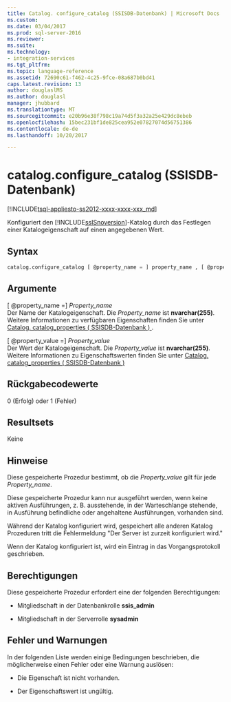 ```yaml
---
title: Catalog. configure_catalog (SSISDB-Datenbank) | Microsoft Docs
ms.custom: 
ms.date: 03/04/2017
ms.prod: sql-server-2016
ms.reviewer: 
ms.suite: 
ms.technology:
- integration-services
ms.tgt_pltfrm: 
ms.topic: language-reference
ms.assetid: 72690c61-f462-4c25-9fce-08a687b0bd41
caps.latest.revision: 13
author: douglaslMS
ms.author: douglasl
manager: jhubbard
ms.translationtype: MT
ms.sourcegitcommit: e20b96e38f798c19a74d5f3a32a25e429dc8ebeb
ms.openlocfilehash: 15bec231bf1de825cea952e07827074d56751386
ms.contentlocale: de-de
ms.lasthandoff: 10/20/2017

---
```

# <a name="catalogconfigurecatalog-ssisdb-database"></a>catalog.configure_catalog (SSISDB-Datenbank)
[!INCLUDE[tsql-appliesto-ss2012-xxxx-xxxx-xxx_md](../../includes/tsql-appliesto-ss2012-xxxx-xxxx-xxx-md.md)]

  Konfiguriert den [!INCLUDE[ssISnoversion](../../includes/ssisnoversion-md.md)]-Katalog durch das Festlegen einer Katalogeigenschaft auf einen angegebenen Wert.  
  
## <a name="syntax"></a>Syntax  
  
```sql
catalog.configure_catalog [ @property_name = ] property_name , [ @property_value = ] property_value  
```  
  
## <a name="arguments"></a>Argumente  
 [ @property_name =] *Property_name*  
 Der Name der Katalogeigenschaft. Die *Property_name* ist **nvarchar(255)**. Weitere Informationen zu verfügbaren Eigenschaften finden Sie unter [Catalog. catalog_properties &#40; SSISDB-Datenbank &#41; ](../../integration-services/system-views/catalog-catalog-properties-ssisdb-database.md).  
  
 [ @property_value =] *Property_value*  
 Der Wert der Katalogeigenschaft. Die *Property_value* ist **nvarchar(255)**. Weitere Informationen zu Eigenschaftswerten finden Sie unter [Catalog. catalog_properties &#40; SSISDB-Datenbank &#41;](../../integration-services/system-views/catalog-catalog-properties-ssisdb-database.md)  
  
## <a name="return-code-values"></a>Rückgabecodewerte  
 0 (Erfolg) oder 1 (Fehler)  
  
## <a name="result-sets"></a>Resultsets  
 Keine  
  
## <a name="remarks"></a>Hinweise  
 Diese gespeicherte Prozedur bestimmt, ob die *Property_value* gilt für jede *Property_name*.  
  
 Diese gespeicherte Prozedur kann nur ausgeführt werden, wenn keine aktiven Ausführungen, z. B. ausstehende, in der Warteschlange stehende, in Ausführung befindliche oder angehaltene Ausführungen, vorhanden sind.  
  
 Während der Katalog konfiguriert wird, gespeichert alle anderen Katalog Prozeduren tritt die Fehlermeldung "Der Server ist zurzeit konfiguriert wird."
  
 Wenn der Katalog konfiguriert ist, wird ein Eintrag in das Vorgangsprotokoll geschrieben.  
  
## <a name="permissions"></a>Berechtigungen  
 Diese gespeicherte Prozedur erfordert eine der folgenden Berechtigungen:  
  
-   Mitgliedschaft in der Datenbankrolle **ssis_admin**  
  
-   Mitgliedschaft in der Serverrolle **sysadmin**  
  
## <a name="errors-and-warnings"></a>Fehler und Warnungen  
 In der folgenden Liste werden einige Bedingungen beschrieben, die möglicherweise einen Fehler oder eine Warnung auslösen:  
  
-   Die Eigenschaft ist nicht vorhanden.  
  
-   Der Eigenschaftswert ist ungültig.  
  
  

